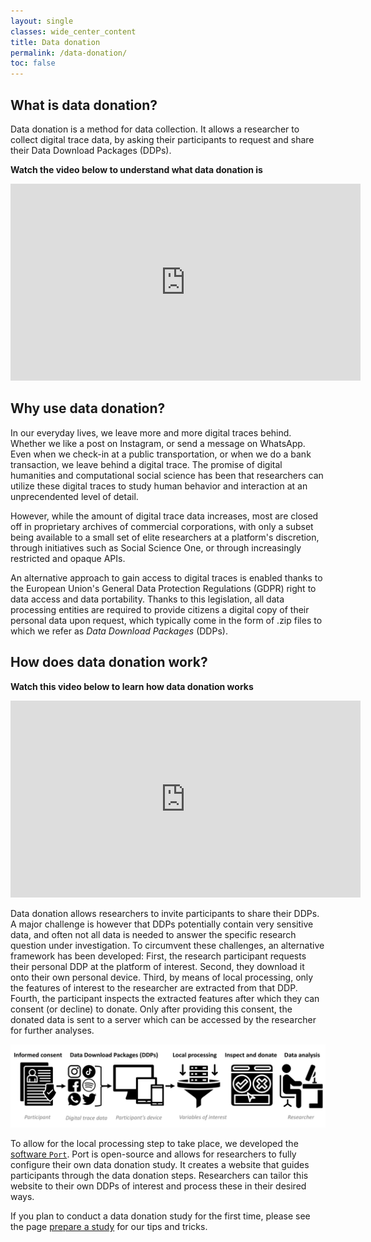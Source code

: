 ```yaml
---
layout: single
classes: wide_center_content
title: Data donation
permalink: /data-donation/
toc: false
---
```


## What is data donation?

Data donation is a method for data collection. It allows a researcher to collect digital trace data, by asking their participants to request and share their Data Download Packages (DDPs).

**Watch the video below to understand what data donation is**

<iframe width="560" height="315" src="https://youtube.com/embed/O_kYejQIaK8" frameborder="0" allowfullscreen></iframe>


## Why use data donation?

In our everyday lives, we leave more and more digital traces behind. Whether we like a post on Instagram, or send a message on WhatsApp. Even when we check-in at a public transportation, or when we do a bank transaction, we leave behind a digital trace. The promise of digital humanities and computational social science has been that researchers can utilize these digital traces to study human behavior and interaction at an unprecendented level of detail.

However, while the amount of digital trace data increases, most are closed off in proprietary archives of commercial corporations, with only a subset being available to a small set of elite researchers at a platform's discretion, through initiatives such as Social Science One, or through increasingly restricted and opaque APIs.

An alternative approach to gain access to digital traces is enabled thanks to the European Union's General Data Protection Regulations (GDPR) right to data access and data portability. Thanks to this legislation, all data processing entities are required to provide citizens a digital copy of their personal data upon request, which typically come in the form of .zip files to which we refer as *Data Download Packages* (DDPs).

## How does data donation work?

**Watch this video below to learn how data donation works**

<iframe width="560" height="315" src="https://youtube.com/embed/FRjtZxjmrCE" frameborder="0" allowfullscreen></iframe>

Data donation allows researchers to invite participants to share their DDPs. A major challenge is however that DDPs potentially contain very sensitive data, and often not all data is needed to answer the specific research question under investigation. To circumvent these challenges, an alternative framework has been developed: First, the research participant requests their personal DDP at the platform of interest. Second, they download it onto their own personal device. Third, by means of local processing, only the features of interest to the researcher are extracted from that DDP. Fourth, the participant inspects the extracted features after which they can consent (or decline) to donate. Only after providing this consent, the donated data is sent to a server which can be accessed by the researcher for further analyses.

![Figure 1: An overview of the data donation workflow](/assets/images/about/data_donation_flow.png)

To allow for the local processing step to take place, we developed the [software `Port`](/software/). Port is open-source and allows for researchers to fully configure their own data donation study. It creates a website that guides participants through the data donation steps. Researchers can tailor this website to their own DDPs of interest and process these in their desired ways. 

If you plan to conduct a data donation study for the first time, please see the page [prepare a study](prepare-a-study) for our tips and tricks.





